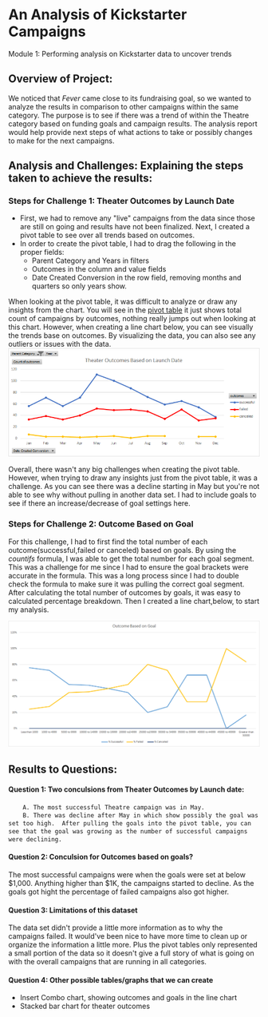 # An Analysis of Kickstarter Campaigns
Module 1: Performing analysis on Kickstarter data to uncover trends
## Overview of Project: 
We noticed that *Fever* came close to its fundraising goal, so we wanted to analyze the results in comparison to other campaigns within the same category. The purpose is to see if there was a trend of within the Theatre category based on funding goals and campaign results. The analysis report would help provide next steps of what actions to take or possibly changes to make for the next campaigns.

## Analysis and Challenges: Explaining the steps taken to achieve the results: 
### Steps for Challenge 1: Theater Outcomes by Launch Date 
* First, we had to remove any "live" campaigns from the data since those are still on going and results have not been finalized. Next, I created a pivot table to see over all trends based on outcomes. 
* In order to create the pivot table, I had to drag the following in the proper fields:
    * Parent Category and Years in filters
    * Outcomes in the column and value fields
    * Date Created Conversion  in the row field, removing months and quarters so only years show.
    
When looking at the pivot table, it was difficult to analyze or draw any insights from the chart.  You will see in the [pivot table](https://drive.google.com/drive/folders/1eSgV00O8FJ03HGqcbXv0cmouGCaOzCbP?usp=sharing) it just shows total count of campaigns by outcomes, nothing really jumps out when looking at this chart.  However, when creating a line chart below, you can see visually the trends base on outcomes.  By visualizing the data, you can also see any outliers or issues with the data. 
![](Theater_Outcomes_vs_Launch.png)

Overall, there wasn't any big challenges when creating the pivot table.  However, when trying to draw any insights just from the pivot table, it was a challenge.  As you can see there was a decline starting in May but you're not able to see why without pulling in another data set. I had to include goals to see if there an increase/decrease of goal settings here. 

### Steps for Challenge 2: Outcome Based on Goal
For this challenge, I had to first find the total number of each outcome(successful,failed or canceled) based on goals.  By using the *countifs* formula, I was able to get the total number for each goal segment.  This was a challenge for me since I had to ensure the goal brackets were accurate in the formula.  This was a long process since I had to double check the formula to make sure it was pulling the correct goal segment. 
After calculating the total number of outcomes by goals, it was easy to calculated percentage breakdown. Then I created a line chart,below, to start my analysis. 

![Outcome based on goal](Outcomes_vs_Goals.png)

## Results to Questions: 
#### Question 1: Two conculsions from Theater Outcomes by Launch date: 
        A. The most successful Theatre campaign was in May. 
        B. There was decline after May in which show possibly the goal was set too high.  After pulling the goals into the pivot table, you can see that the goal was growing as the number of successful campaigns were declining. 
#### Question 2: Conculsion for Outcomes based on goals? 
The most successful campaigns were when the goals were set at below $1,000.  Anything higher than $1K, the campaigns started to decline.  As the goals got hight the percentage of failed campaigns also got higher. 
#### Question 3: Limitations of this dataset
The data set didn't provide a little more information as to why the campaigns failed.  It would've been nice to have more time to clean up or organize the information a little more.  Plus the pivot tables only represented a small portion of the data so it doesn't give a full story of what is going on with the overall campaigns that are running in all categories.
#### Question 4: Other possible tables/graphs that we can create
* Insert Combo chart, showing outcomes and goals in the line chart 
* Stacked bar chart for theater outcomes
    
